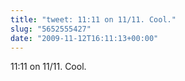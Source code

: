 ```yaml
---
title: "tweet: 11:11 on 11/11. Cool."
slug: "5652555427"
date: "2009-11-12T16:11:13+00:00"
---
```

11:11 on 11/11. Cool.